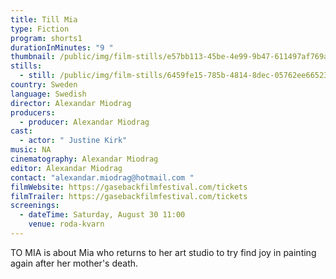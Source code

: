 ```yaml
---
title: Till Mia
type: Fiction
program: shorts1
durationInMinutes: "9 "
thumbnail: /public/img/film-stills/e57bb113-45be-4e99-9b47-611497af769a.jpeg
stills:
  - still: /public/img/film-stills/6459fe15-785b-4814-8dec-05762ee66523.jpeg
country: Sweden
language: Swedish
director: Alexandar Miodrag
producers:
  - producer: Alexandar Miodrag
cast:
  - actor: " Justine Kirk"
music: NA
cinematography: Alexandar Miodrag
editor: Alexandar Miodrag
contact: "alexandar.miodrag@hotmail.com "
filmWebsite: https://gasebackfilmfestival.com/tickets
filmTrailer: https://gasebackfilmfestival.com/tickets
screenings:
  - dateTime: Saturday, August 30 11:00
    venue: roda-kvarn
---
```

TO MIA is about Mia who returns to her art studio to try find joy in painting again after her mother's death.